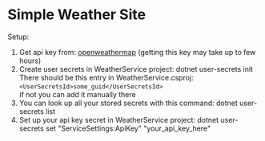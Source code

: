 # Simple Weather Site

Setup:
1. Get api key from: [openweathermap](https://openweathermap.org/) (getting this key may take up to few hours)
2. Create user secrets in WeatherService project: dotnet user-secrets init 
<br /> There should be this entry in WeatherService.csproj: 
<br /> ```<UserSecretsId>some_guid</UserSecretsId>```
<br /> if not you can add it manually there
4. You can look up all your stored secrets with this command: dotnet user-secrets list
5. Set up your api key secret in WeatherService project: dotnet user-secrets set "ServiceSettings:ApiKey" "your_api_key_here"
